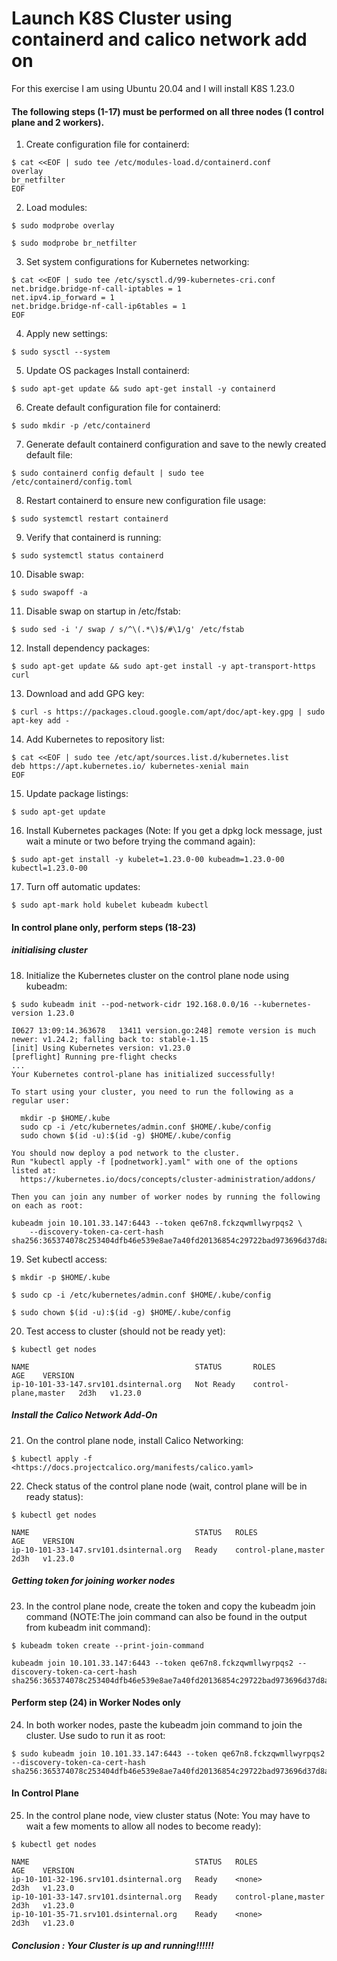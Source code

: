 # Launch K8S Cluster using containerd and calico network add on

For this exercise I am using Ubuntu 20.04 and I will install K8S 1.23.0
 

#### The following steps (1-17) must be performed on all three nodes (1 control plane and 2 workers).

1. Create configuration file for containerd:
```
$ cat <<EOF | sudo tee /etc/modules-load.d/containerd.conf
overlay
br_netfilter
EOF
```

2. Load modules:
```
$ sudo modprobe overlay
```
```
$ sudo modprobe br_netfilter
```

3. Set system configurations for Kubernetes networking:
```
$ cat <<EOF | sudo tee /etc/sysctl.d/99-kubernetes-cri.conf
net.bridge.bridge-nf-call-iptables = 1
net.ipv4.ip_forward = 1
net.bridge.bridge-nf-call-ip6tables = 1
EOF
```

4. Apply new settings:
```
$ sudo sysctl --system
```

5. Update OS packages Install containerd:
```
$ sudo apt-get update && sudo apt-get install -y containerd
```

6. Create default configuration file for containerd:
```
$ sudo mkdir -p /etc/containerd
```

7. Generate default containerd configuration and save to the newly created default file:
```
$ sudo containerd config default | sudo tee /etc/containerd/config.toml
```

8. Restart containerd to ensure new configuration file usage:
```
$ sudo systemctl restart containerd
```

9. Verify that containerd is running:
```
$ sudo systemctl status containerd
```

10. Disable swap:
```
$ sudo swapoff -a
```

11. Disable swap on startup in /etc/fstab:
```
$ sudo sed -i '/ swap / s/^\(.*\)$/#\1/g' /etc/fstab
```

12. Install dependency packages:
```
$ sudo apt-get update && sudo apt-get install -y apt-transport-https curl
```

13. Download and add GPG key:
```
$ curl -s https://packages.cloud.google.com/apt/doc/apt-key.gpg | sudo apt-key add -
```

14. Add Kubernetes to repository list:
```
$ cat <<EOF | sudo tee /etc/apt/sources.list.d/kubernetes.list
deb https://apt.kubernetes.io/ kubernetes-xenial main
EOF
```

15. Update package listings:
```
$ sudo apt-get update
```

16. Install Kubernetes packages (Note: If you get a dpkg lock message, just wait a minute or two before trying the command again):
```
$ sudo apt-get install -y kubelet=1.23.0-00 kubeadm=1.23.0-00 kubectl=1.23.0-00
```

17. Turn off automatic updates:
```
$ sudo apt-mark hold kubelet kubeadm kubectl
``` 

#### In control plane only, perform steps (18-23)

 
##### initialising cluster

18. Initialize the Kubernetes cluster on the control plane node using kubeadm:
```
$ sudo kubeadm init --pod-network-cidr 192.168.0.0/16 --kubernetes-version 1.23.0
```
```
I0627 13:09:14.363678   13411 version.go:248] remote version is much newer: v1.24.2; falling back to: stable-1.15
[init] Using Kubernetes version: v1.23.0
[preflight] Running pre-flight checks
...
Your Kubernetes control-plane has initialized successfully!

To start using your cluster, you need to run the following as a regular user:

  mkdir -p $HOME/.kube
  sudo cp -i /etc/kubernetes/admin.conf $HOME/.kube/config
  sudo chown $(id -u):$(id -g) $HOME/.kube/config

You should now deploy a pod network to the cluster.
Run "kubectl apply -f [podnetwork].yaml" with one of the options listed at:
  https://kubernetes.io/docs/concepts/cluster-administration/addons/

Then you can join any number of worker nodes by running the following on each as root:

kubeadm join 10.101.33.147:6443 --token qe67n8.fckzqwmllwyrpqs2 \
    --discovery-token-ca-cert-hash sha256:365374078c253404dfb46e539e8ae7a40fd20136854c29722bad973696d37d8a
```

19. Set kubectl access:
```
$ mkdir -p $HOME/.kube
```
```
$ sudo cp -i /etc/kubernetes/admin.conf $HOME/.kube/config
```
```
$ sudo chown $(id -u):$(id -g) $HOME/.kube/config
```

20. Test access to cluster (should not be ready yet):
```
$ kubectl get nodes
```
```
NAME                                     STATUS       ROLES                  AGE    VERSION
ip-10-101-33-147.srv101.dsinternal.org   Not Ready    control-plane,master   2d3h   v1.23.0
```

##### Install the Calico Network Add-On

21. On the control plane node, install Calico Networking:
```
$ kubectl apply -f <https://docs.projectcalico.org/manifests/calico.yaml>
```

22. Check status of the control plane node (wait, control plane will be in ready status):
```
$ kubectl get nodes
```
```
NAME                                     STATUS   ROLES                  AGE    VERSION
ip-10-101-33-147.srv101.dsinternal.org   Ready    control-plane,master   2d3h   v1.23.0
```

##### Getting token for joining worker nodes

23. In the control plane node, create the token and copy the kubeadm join command (NOTE:The join command can also be found in the output from kubeadm init command):
```
$ kubeadm token create --print-join-command
```
```
kubeadm join 10.101.33.147:6443 --token qe67n8.fckzqwmllwyrpqs2 --discovery-token-ca-cert-hash sha256:365374078c253404dfb46e539e8ae7a40fd20136854c29722bad973696d37d8a
```

#### Perform step (24) in Worker Nodes only

24. In both worker nodes, paste the kubeadm join command to join the cluster. Use sudo to run it as root:
```
$ sudo kubeadm join 10.101.33.147:6443 --token qe67n8.fckzqwmllwyrpqs2 --discovery-token-ca-cert-hash 
sha256:365374078c253404dfb46e539e8ae7a40fd20136854c29722bad973696d37d8a
```

#### In Control Plane

25. In the control plane node, view cluster status (Note: You may have to wait a few moments to allow all nodes to become ready):
```
$ kubectl get nodes
```
```
NAME                                     STATUS   ROLES                  AGE    VERSION
ip-10-101-32-196.srv101.dsinternal.org   Ready    <none>                 2d3h   v1.23.0
ip-10-101-33-147.srv101.dsinternal.org   Ready    control-plane,master   2d3h   v1.23.0
ip-10-101-35-71.srv101.dsinternal.org    Ready    <none>                 2d3h   v1.23.0
```


##### Conclusion : Your Cluster is up and running!!!!!!
